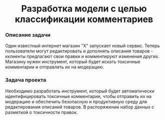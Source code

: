 <h1 align="center">Разработка модели с целью классификации комментариев</h1>

###

<h3 align="left">  Описание задачи</h3>

Один известный интернет магазин "Х" запускает новый сервис. Теперь пользователи могут редактировать и дополнять описания товаров - кклиенты предлагают свои правки и комментируют изменения других. Магазину нужен инструмент, который будет искать токсичные комментарии и отправлять их на модерацию.
###


<h3 align="left">  Задача проекта</h3>

Необходимо разработать инструмент, который будет автоматически идентифицировать токсичные комментарии, чтобы отправить их на модерацию и обеспечить безопасную и продуктивную среду для редактирования описаний товаров. В распоряжении набор данных с разметкой о токсичности правок.

###

